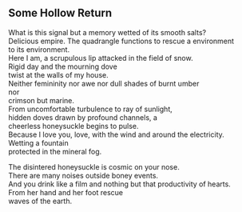 Some Hollow Return
------------------
What is this signal but a memory wetted of its smooth salts?  
Delicious empire. The quadrangle functions to rescue a environment  
to its environment.  
Here I am, a scrupulous lip attacked in the field of snow.  
Rigid day and the mourning dove  
twist at the walls of my house.  
Neither femininity nor awe nor dull shades of burnt umber  
nor  
crimson but marine.  
From uncomfortable turbulence to ray of sunlight,  
hidden doves drawn by profound channels, a  
cheerless honeysuckle begins to pulse.  
Because I love you, love, with the wind and around the electricity.  
Wetting a fountain  
protected in the mineral fog.  
  
The disintered honeysuckle is cosmic on your nose.  
There are many noises outside boney events.  
And you drink like a film and nothing but that productivity of hearts.  
From her hand and her foot rescue  
waves of the earth.  
